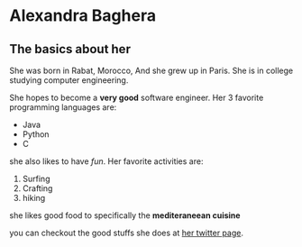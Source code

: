 # Alexandra Baghera

## The basics about her

She was born in Rabat, Morocco, And she grew up in Paris.
She is in college studying computer engineering.

She hopes to become a **very good** software engineer.
Her 3 favorite programming languages are:

- Java
- Python
- C


she also likes to have *fun*. Her favorite activities are:

1. Surfing
2. Crafting
3. hiking

she likes good food to specifically the **mediteraneean cuisine**

you can checkout the good stuffs she does at [her twitter page](https://www.twitter.com/alex___baghera).
